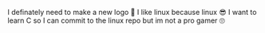 I definately need to make a new logo 🤔
I like linux because linux 😎
I want to learn C so I can commit to the linux repo but im not a pro gamer 🙄

<!---
NateNoNameSOFT/NateNoNameSOFT is a ✨ special ✨ repository because its `README.md` (this file) appears on your GitHub profile.
You can click the Preview link to take a look at your changes.
--->

